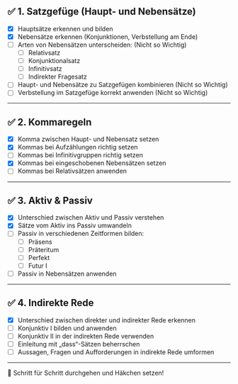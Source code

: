## ✅ 1. Satzgefüge (Haupt- und Nebensätze)

- [x] Hauptsätze erkennen und bilden  
- [x] Nebensätze erkennen (Konjunktionen, Verbstellung am Ende)  
- [ ] Arten von Nebensätzen unterscheiden:  (Nicht so Wichtig)
  - [ ] Relativsatz  
  - [ ] Konjunktionalsatz  
  - [ ] Infinitivsatz  
  - [ ] Indirekter Fragesatz  
- [ ] Haupt- und Nebensätze zu Satzgefügen kombinieren  (Nicht so Wichtig)
- [ ] Verbstellung im Satzgefüge korrekt anwenden  (Nicht so Wichtig)

---

## ✅ 2. Kommaregeln

- [x] Komma zwischen Haupt- und Nebensatz setzen  
- [x] Kommas bei Aufzählungen richtig setzen  
- [ ] Kommas bei Infinitivgruppen richtig setzen  
- [x] Kommas bei eingeschobenen Nebensätzen setzen  
- [ ] Kommas bei Relativsätzen anwenden  

---

## ✅ 3. Aktiv & Passiv

- [x] Unterschied zwischen Aktiv und Passiv verstehen  
- [x] Sätze vom Aktiv ins Passiv umwandeln  
- [ ] Passiv in verschiedenen Zeitformen bilden:  
  - [ ] Präsens  
  - [ ] Präteritum  
  - [ ] Perfekt  
  - [ ] Futur I  
- [ ] Passiv in Nebensätzen anwenden  

---

## ✅ 4. Indirekte Rede

- [x] Unterschied zwischen direkter und indirekter Rede erkennen  
- [ ] Konjunktiv I bilden und anwenden  
- [ ] Konjunktiv II in der indirekten Rede verwenden  
- [ ] Einleitung mit „dass“-Sätzen beherrschen  
- [ ] Aussagen, Fragen und Aufforderungen in indirekte Rede umformen  

---

📝 Schritt für Schritt durchgehen und Häkchen setzen!
